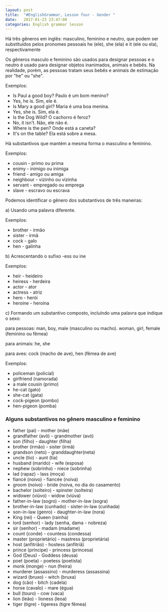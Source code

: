 ```yaml
---
layout: post
title:  "#EnglishGrammar, Lesson four - Gender "
date:   2017-01-23 23:47:00
categories: English grammar lesson
---
```


Há três gêneros em inglês: masculino, feminino e neutro, que podem ser substituídos pelos pronomes pessoais he (ele), she (ela) e it (ele ou ela), respectivamente

Os gêneros masculo e feminino são usados para designar pessoas e o neutro é usado para designar objetos inanimados, animais e bebês. Na realidade, porém, as pessoas tratam seus bebês e animais de estimação por "he" ou "she".

Exemplos:

* Is Paul a good boy?
Paulo é um bom menino?
* Yes, he is.
Sim, ele é.
* Is Mary a good girl?
Maria é uma boa menina.
* Yes, she is.
Sim, ela é.
* Is the Dog Wild?
O cachorro é feroz?
* No, it isn't.
Não, ele não é.
* Where is the pen?
Onde está a caneta?
* It's on the table?
Ela está sobre a mesa.

Há substantivos que mantém a mesma forma o masculino e feminino.

Exemplos:

* cousin - primo ou prima
* enimy - inimigo ou inimiga
* friend - amigo ou amiga
* neighbour - vizinho ou vizinha
* servant - empregado ou emprega
* slave - escravo ou escrava

Podemos identificar o gênero dos substantivos de três maneiras:

a) Usando uma palavra diferente.

Exemplos:

* brother - irmão
* sister - irmã
* cock - galo
* hen - galinha

b) Acrescentando o sufixo -ess ou ine

Exemplos:

* heir - heideiro
* heiress - herdeira
* actor - ator
* actress - atriz
* hero - herói
* heroine - heroína

c) Formando um substantivo composto, incluíndo uma palavra que indique o sexo:

para pessoas: man, boy, male (masculino ou macho).
woman, girl, female (feminino ou fêmea)

para animais: he, she 

para aves: cock (macho de ave), hen (fêmea de ave)

Exemplos:

* policeman (policial)
* girlfriend (namorada)
* a male cousin (primo)
* he-cat (gato)
* she-cat (gata)
* cock-pigeon (pombo)
* hen-pigeon (pomba)


### Alguns substantivos no gênero masculino e feminino
 
* father (pai) - mother (mãe)
* grandfather (avô) - grandmother (avó)
* son (filho) - daughter (filha)
* brother (irmão) - sister (irmã)
* grandson (neto) - granddaughter(neta)
* uncle (tio) - aunt (tia)
* husband (marido) - wife (esposa)
* nephew (sobrinho) - niece (sobrinha)
* lad (rapaz) - lass (moça)
* fiancé (noivo) - fiancée (noiva)
* groom (noivo) - bride (noiva, no dia do casamento)
* bachelor (solteiro) - spinster (solteira)
* widower (viúvo) - widow (viúva)
* father-in-law (sogro) - mother-in-law (sogra)
* brother-in-law (cunhado) - sister-in-law (cunhada)
* son-in-law (genro) - daughter-in-law (nora)
* King (rei) - Queen (rainha)
* lord (senhor) - lady (senha, dama - nobreza)
* sir (senhor) - madam (madame)
* count (conde) - countess (condessa)
* master (proprietário) - mastress (proprietária)
* host (anfitrião) - hostess (anfitriã)
* prince (príncipe) - princess (princesa)
* God (Deus) - Goddess (deusa)
* poet (poeta) - poetess (poetista)
* monk (monge) - nun (freira)
* murderer (assassino) - murderess (assassina)
* wizard (bruxo) - witch (bruxa)
* dog (cão) - bitch (cadela)
* horse (cavalo) - mare (égua)
* bull (touro) - cow (vaca)
* lion (leão) - lioness (leoa)
* tiger (tigre) - tigeress (tigre fêmea)



